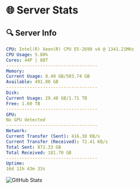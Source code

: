 # 🌐 Server Stats
## 🔍 Server Info
```yaml
CPU: Intel(R) Xeon(R) CPU E5-2699 v4 @ 1341.21MHz
CPU Usage: 5.80%
Cores: 44P | 88T
-----------------------------------
Memory:
Current Usage: 8.49 GB/503.74 GB
Available: 491.80 GB
-----------------------------------
Disk:
Current Usage: 29.48 GB/1.71 TB
Free: 1.60 TB
-----------------------------------
GPU:
No GPU detected
-----------------------------------
Network:
Current Transfer (Sent): 416.38 KB/s
Current Transfer (Received): 72.41 KB/s
Total Sent: 872.33 GB
Total Received: 181.70 GB
-----------------------------------
Uptime:
16d 11h 43m 33s
```
![GitHub Stats](https://img.shields.io/badge/Updated-2025-05-06_04:52:21-blue)